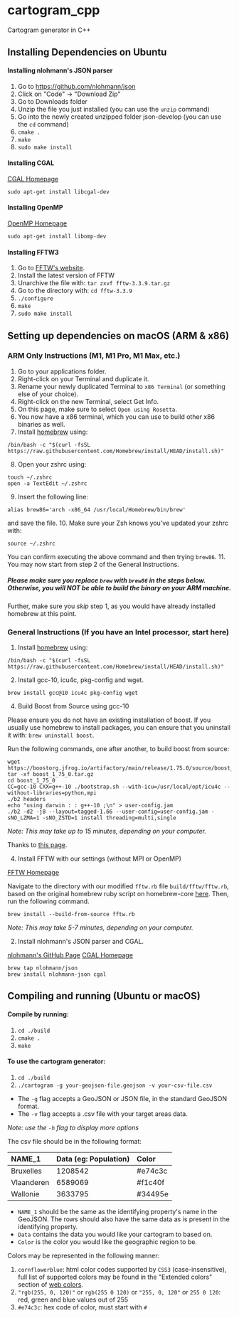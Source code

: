 # cartogram_cpp
Cartogram generator in C++

## Installing Dependencies on Ubuntu

#### Installing nlohmann's JSON parser
1. Go to https://github.com/nlohmann/json
2. Click on "Code" -> "Download Zip"
3. Go to Downloads folder
4. Unzip the file you just installed (you can use the `unzip` command)
5. Go into the newly created unzipped folder json-develop (you can use the `cd` command)
6. `cmake .`
7. `make`
8. `sudo make install`

#### Installing CGAL

[CGAL Homepage](https://www.cgal.org/)

`sudo apt-get install libcgal-dev`

#### Installing OpenMP

[OpenMP Homepage](https://www.openmp.org/)

`sudo apt-get install libomp-dev`


#### Installing FFTW3
1. Go to [FFTW's website](http://www.fftw.org/download.html "FFTW Downloads Page").
2. Install the latest version of FFTW
3. Unarchive the file with: `tar zxvf fftw-3.3.9.tar.gz`
4. Go to the directory with: `cd fftw-3.3.9`
5. `./configure`
6. `make`
7. `sudo make install`

## Setting up dependencies on macOS (ARM & x86)

### ARM Only Instructions (M1, M1 Pro, M1 Max, etc.)

1. Go to your applications folder.
2. Right-click on your Terminal and duplicate it.
3. Rename your newly duplicated Terminal to `x86 Terminal` (or something else of your choice).
4. Right-click on the new Terminal, select Get Info.
5. On this page, make sure to select `Open using Rosetta`.
6. You now have a x86 terminal, which you can use to build other x86 binaries as well.
7. Install [homebrew](brew.sh) using:
```
/bin/bash -c "$(curl -fsSL https://raw.githubusercontent.com/Homebrew/install/HEAD/install.sh)"
```
8. Open your zshrc using:
```
touch ~/.zshrc
open -a TextEdit ~/.zshrc
```
9. Insert the following line:
```
alias brew86='arch -x86_64 /usr/local/Homebrew/bin/brew'
```
and save the file.
10. Make sure your Zsh knows you've updated your zshrc with:
```
source ~/.zshrc
```
You can confirm executing the above command and then trying `brew86`.
11. You may now start from step 2 of the General Instructions.

##### **Please make sure you replace `brew` with `brew86` in the steps below**. Otherwise, you will NOT be able to build the binary on your ARM machine.

Further, make sure you *skip* step 1, as you would have already installed homebrew at this point.

### General Instructions (If you have an Intel processor, start here)

1. Install [homebrew](brew.sh) using:
```
/bin/bash -c "$(curl -fsSL https://raw.githubusercontent.com/Homebrew/install/HEAD/install.sh)"
```

2. Install gcc-10, icu4c, pkg-config and wget.

`brew install gcc@10 icu4c pkg-config wget`

4. Build Boost from Source using gcc-10

Please ensure you do not have an existing installation of boost. If you usually use homebrew to install packages, you can ensure that you uninstall it with: `brew uninstall boost`.

Run the following commands, one after another, to build boost from source:
```
wget https://boostorg.jfrog.io/artifactory/main/release/1.75.0/source/boost_1_75_0.tar.gz
tar -xf boost_1_75_0.tar.gz
cd boost_1_75_0
CC=gcc-10 CXX=g++-10 ./bootstrap.sh --with-icu=/usr/local/opt/icu4c --without-libraries=python,mpi
./b2 headers
echo "using darwin : : g++-10 ;\n" > user-config.jam
./b2 -d2 -j8 --layout=tagged-1.66 --user-config=user-config.jam -sNO_LZMA=1 -sNO_ZSTD=1 install threading=multi,single
```
*Note: This may take up to 15 minutes, depending on your computer.*

Thanks to [this page](https://githubmemory.com/repo/Homebrew/homebrew-core/issues/76645).

4. Install FFTW with our settings (without MPI or OpenMP)

[FFTW Homepage](http://www.fftw.org)

Navigate to the directory with our modified `fftw.rb` file `build/fftw/fftw.rb`, based on the original homebrew ruby script on homebrew-core [here](https://github.com/Homebrew/homebrew-core/blob/master/Formula/fftw.rb). Then, run the following command.
```
brew install --build-from-source fftw.rb
```

*Note: This may take 5-7 minutes, depending on your computer.*

2. Install nlohmann's JSON parser and CGAL.

[nlohmann's GitHub Page](https://github.com/nlohmann/json)
[CGAL Homepage](https://www.cgal.org/)
```
brew tap nlohmann/json
brew install nlohmann-json cgal
```

## Compiling and running (Ubuntu or macOS)

#### Compile by running:

1. `cd ./build`
2. `cmake .`
3. `make`

#### To use the cartogram generator:

1. `cd ./build`
2. `./cartogram -g your-geojson-file.geojson -v your-csv-file.csv`

- The `-g` flag accepts a GeoJSON or JSON file, in the standard GeoJSON format.
- The `-v` flag accepts a .csv file with your target areas data.

*Note: use the `-h` flag to display more options*

The csv file should be in the following format:

| NAME_1        | Data (eg: Population)| Color   |
| :------------ |:---------------------| :-------|
| Bruxelles     | 1208542              | #e74c3c |
| Vlaanderen    | 6589069              | #f1c40f |
| Wallonie      | 3633795              | #34495e |

- `NAME_1` should be the same as the identifying property's name in the GeoJSON. The rows should also have the same data as is present in the identifying property.
- `Data` contains the data you would like your cartogram to based on.
- `Color` is the color you would like the geographic region to be.

Colors may be represented in the following manner:
1. `cornflowerblue`: html color codes supported by `CSS3` (case-insensitive), full list of supported colors may be found in the "Extended colors" section of [web colors](https://en.wikipedia.org/wiki/Web_colors).
2. `"rgb(255, 0, 120)"` or `rgb(255 0 120)` or `"255, 0, 120"` or `255 0 120`: red, green and blue values out of 255
3. `#e74c3c`: hex code of color, must start with `#`
